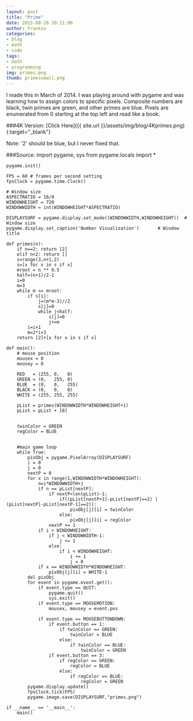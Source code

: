 ```yaml
---
layout: post
title: "Prime"
date: 2015-08-28 20:11:00
author: Frankie
categories:
- blog 
- math
- code
tags:
- math
- programming
img: primes.png
thumb: primessmall.png
---
```

I made this in March of 2014. I was playing around with pygame and was learning how to assign colors to specific pixels. 
Composite numbers are black, twin primes are green, and other primes are blue. Pixels are enumerated from 0 starting at the top left and read like a book.

###4K Version: [Click Here]({{ site.url }}/assets/img/blog/4Kprimes.png){:target="_blank"}

Note: '2' should be blue, but I never fixed that.

###Source:
    import pygame, sys
    from pygame.locals import *

    pygame.init()

    FPS = 60 # frames per second setting
    fpsClock = pygame.time.Clock()

    # Window size
    ASPECTRATIO = 16/9
    WINDOWHEIGHT = 720
    WINDOWWIDTH = int(WINDOWHEIGHT*ASPECTRATIO)

    DISPLAYSURF = pygame.display.set_mode((WINDOWWIDTH,WINDOWHEIGHT))  # Window size
    pygame.display.set_caption('Number Visualization')       # Window title

    def primes(n): 
        if n==2: return [2]
        elif n<2: return []
        s=range(3,n+1,2)
        s=[x for x in s if x]
        mroot = n ** 0.5
        half=(n+1)/2-1
        i=0
        m=3
        while m <= mroot:
            if s[i]:
                j=(m*m-3)//2
                s[j]=0
                while j<half:
                    s[j]=0
                    j+=m
            i=i+1
            m=2*i+3
        return [2]+[x for x in s if x]

    def main():
        # mouse position
        mousex = 0
        mousey = 0

        RED   = (255, 0,   0)
        GREEN = (0,   255, 0)
        BLUE  = (0,   0,   255)
        BLACK = (0,   0,   0)
        WHITE = (255, 255, 255)

        pList = primes(WINDOWWIDTH*WINDOWHEIGHT+1)
        pList = pList + [0]


        twinColor = GREEN
        regColor = BLUE


        #main game loop
        while True:
            pixObj = pygame.PixelArray(DISPLAYSURF)
            i = 0
            j = 0
            nextP = 0
            for x in range(1,WINDOWWIDTH*WINDOWHEIGHT):
                n=i*WINDOWWIDTH+j
                if n == pList[nextP]:
                    if nextP<len(pList)-1:
                        if((pList[nextP+1]-pList[nextP]==2) | (pList[nextP]-pList[nextP-1]==2)):
                            pixObj[j][i] = twinColor
                        else:
                            pixObj[j][i] = regColor
                    nextP += 1
                if i < WINDOWHEIGHT:
                    if j < WINDOWWIDTH-1:
                        j += 1
                    else:
                        if i < WINDOWHEIGHT:
                            i += 1
                            j = 0
                if x == WINDOWWIDTH*WINDOWHEIGHT:
                    pixObj[j][i] = WHITE-1
            del pixObj
            for event in pygame.event.get():
                if event.type == QUIT:
                    pygame.quit()
                    sys.exit()
                if event.type == MOUSEMOTION:
                    mousex, mousey = event.pos
                    
                if event.type == MOUSEBUTTONDOWN:
                    if event.button == 1:
                        if twinColor == GREEN:
                            twinColor = BLUE
                        else:
                            if twinColor == BLUE:
                                twinColor = GREEN
                    if event.button == 3:
                        if regColor == GREEN:
                            regColor = BLUE
                        else:
                            if regColor == BLUE:
                                regColor = GREEN
            pygame.display.update()
            fpsClock.tick(FPS)
            pygame.image.save(DISPLAYSURF,"primes.png")

    if __name__ == '__main__':
        main()
